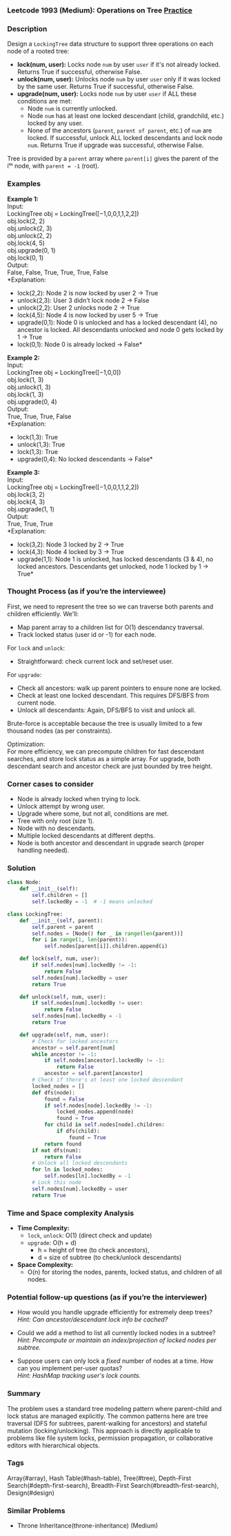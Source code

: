 ### Leetcode 1993 (Medium): Operations on Tree [Practice](https://leetcode.com/problems/operations-on-tree)

### Description  
Design a `LockingTree` data structure to support three operations on each node of a rooted tree:
- **lock(num, user):** Locks node `num` by user `user` if it's not already locked. Returns True if successful, otherwise False.
- **unlock(num, user):** Unlocks node `num` by user `user` only if it was locked by the same user. Returns True if successful, otherwise False.
- **upgrade(num, user):** Locks node `num` by user `user` if ALL these conditions are met:
  - Node `num` is currently unlocked.
  - Node `num` has at least one locked descendant (child, grandchild, etc.) locked by any user.
  - None of the ancestors (`parent`, `parent of parent`, etc.) of `num` are locked.
  If successful, unlock ALL locked descendants and lock node `num`. Returns True if upgrade was successful, otherwise False.

Tree is provided by a `parent` array where `parent[i]` gives the parent of the iᵗʰ node, with `parent = -1` (root).

### Examples  

**Example 1:**  
Input:  
LockingTree obj = LockingTree([−1,0,0,1,1,2,2])  
obj.lock(2, 2)  
obj.unlock(2, 3)  
obj.unlock(2, 2)  
obj.lock(4, 5)  
obj.upgrade(0, 1)  
obj.lock(0, 1)  
Output:  
False, False, True, True, True, False  
*Explanation:  
- lock(2,2): Node 2 is now locked by user 2 → True  
- unlock(2,3): User 3 didn't lock node 2 → False  
- unlock(2,2): User 2 unlocks node 2 → True  
- lock(4,5): Node 4 is now locked by user 5 → True  
- upgrade(0,1): Node 0 is unlocked and has a locked descendant (4), no ancestor is locked. All descendants unlocked and node 0 gets locked by 1 → True  
- lock(0,1): Node 0 is already locked → False*

**Example 2:**  
Input:  
LockingTree obj = LockingTree([−1,0,0])  
obj.lock(1, 3)  
obj.unlock(1, 3)  
obj.lock(1, 3)  
obj.upgrade(0, 4)  
Output:  
True, True, True, False  
*Explanation:  
- lock(1,3): True  
- unlock(1,3): True  
- lock(1,3): True  
- upgrade(0,4): No locked descendants → False*

**Example 3:**  
Input:  
LockingTree obj = LockingTree([−1,0,0,1,1,2,2])  
obj.lock(3, 2)  
obj.lock(4, 3)  
obj.upgrade(1, 1)  
Output:  
True, True, True  
*Explanation:  
- lock(3,2): Node 3 locked by 2 → True  
- lock(4,3): Node 4 locked by 3 → True  
- upgrade(1,1): Node 1 is unlocked, has locked descendants (3 & 4), no locked ancestors. Descendants get unlocked, node 1 locked by 1 → True*

### Thought Process (as if you’re the interviewee)  
First, we need to represent the tree so we can traverse both parents and children efficiently. We'll:
- Map parent array to a children list for O(1) descendancy traversal.
- Track locked status (user id or -1) for each node.

For `lock` and `unlock`:
- Straightforward: check current lock and set/reset user.

For `upgrade`:
- Check all ancestors: walk up parent pointers to ensure none are locked.
- Check at least one locked descendant. This requires DFS/BFS from current node.
- Unlock all descendants: Again, DFS/BFS to visit and unlock all.

Brute-force is acceptable because the tree is usually limited to a few thousand nodes (as per constraints).

Optimization:  
For more efficiency, we can precompute children for fast descendant searches, and store lock status as a simple array. For upgrade, both descendant search and ancestor check are just bounded by tree height.

### Corner cases to consider  
- Node is already locked when trying to lock.
- Unlock attempt by wrong user.
- Upgrade where some, but not all, conditions are met.
- Tree with only root (size 1).
- Node with no descendants.
- Multiple locked descendants at different depths.
- Node is both ancestor and descendant in upgrade search (proper handling needed).

### Solution

```python
class Node:
    def __init__(self):
        self.children = []
        self.lockedBy = -1  # -1 means unlocked

class LockingTree:
    def __init__(self, parent):
        self.parent = parent
        self.nodes = [Node() for _ in range(len(parent))]
        for i in range(1, len(parent)):
            self.nodes[parent[i]].children.append(i)

    def lock(self, num, user):
        if self.nodes[num].lockedBy != -1:
            return False
        self.nodes[num].lockedBy = user
        return True

    def unlock(self, num, user):
        if self.nodes[num].lockedBy != user:
            return False
        self.nodes[num].lockedBy = -1
        return True

    def upgrade(self, num, user):
        # Check for locked ancestors
        ancestor = self.parent[num]
        while ancestor != -1:
            if self.nodes[ancestor].lockedBy != -1:
                return False
            ancestor = self.parent[ancestor]
        # Check if there's at least one locked descendant
        locked_nodes = []
        def dfs(node):
            found = False
            if self.nodes[node].lockedBy != -1:
                locked_nodes.append(node)
                found = True
            for child in self.nodes[node].children:
                if dfs(child):
                    found = True
            return found
        if not dfs(num):
            return False
        # Unlock all locked descendants
        for ln in locked_nodes:
            self.nodes[ln].lockedBy = -1
        # Lock this node
        self.nodes[num].lockedBy = user
        return True
```

### Time and Space complexity Analysis  

- **Time Complexity:**  
  - `lock`, `unlock`: O(1) (direct check and update)
  - `upgrade`: O(h + d)  
    - h = height of tree (to check ancestors),  
    - d = size of subtree (to check/unlock descendants)
- **Space Complexity:**  
  - O(n) for storing the nodes, parents, locked status, and children of all nodes.

### Potential follow-up questions (as if you’re the interviewer)  

- How would you handle upgrade efficiently for extremely deep trees?  
  *Hint: Can ancestor/descendant lock info be cached?*

- Could we add a method to list all currently locked nodes in a subtree?  
  *Hint: Precompute or maintain an index/projection of locked nodes per subtree.*

- Suppose users can only lock a *fixed* number of nodes at a time. How can you implement per-user quotas?  
  *Hint: HashMap tracking user's lock counts.*

### Summary
The problem uses a standard tree modeling pattern where parent-child and lock status are managed explicitly. The common patterns here are tree traversal (DFS for subtrees, parent-walking for ancestors) and stateful mutation (locking/unlocking). This approach is directly applicable to problems like file system locks, permission propagation, or collaborative editors with hierarchical objects.

### Tags
Array(#array), Hash Table(#hash-table), Tree(#tree), Depth-First Search(#depth-first-search), Breadth-First Search(#breadth-first-search), Design(#design)

### Similar Problems
- Throne Inheritance(throne-inheritance) (Medium)